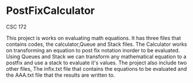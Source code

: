 # PostFixCalculator

CSC 172

This project is  works on evaluating math equations. It has three files that contains codes, the calculator,Queue and Stack files. The Calculator works on transforming an equation to post fix notation inorder to be evaluated. Using Queues and Stack we can transform any mathematical equation to a postfix and use a stack to evaluate it's values. The project also include two other files, The infix.txt file that contains the equations to be evaluated and the AAA.txt file that the results are written to.


